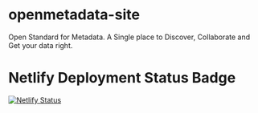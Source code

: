 # openmetadata-site
Open Standard for Metadata. A Single place to Discover, Collaborate and Get your data right.

# Netlify Deployment Status Badge
[![Netlify Status](https://api.netlify.com/api/v1/badges/798b4ab9-2cd5-4c25-bc58-e2712cafe1f4/deploy-status)](https://app.netlify.com/sites/open-metadata/deploys)
